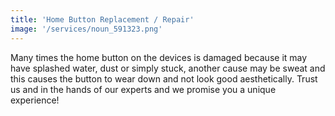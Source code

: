 ```yaml
---
title: 'Home Button Replacement / Repair'
image: '/services/noun_591323.png'
---
```


Many times the home button on the devices is damaged because it may have splashed water, dust or simply stuck, another cause may be sweat and this causes the button to wear down and not look good aesthetically. Trust us and in the hands of our experts and we promise you a unique experience!